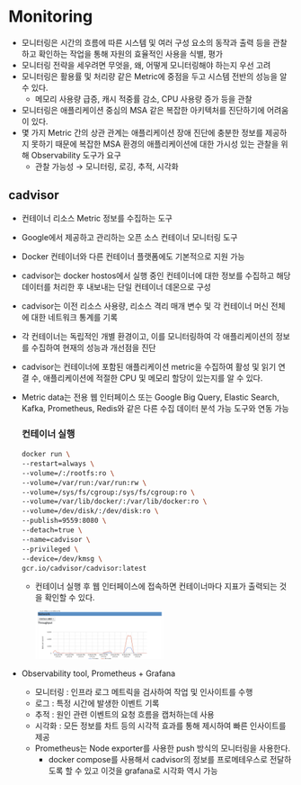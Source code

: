 # Monitoring

- 모니터링은 시간의 흐름에 따른 시스템 및 여러 구성 요소의 동작과 출력 등을 관찰하고 확인하는 작업을 통해 자원의 효율적인 사용을 식별, 평가
- 모니터링 전략을 세우려면 무엇을, 왜, 어떻게 모니터링해야 하는지 우선 고려
- 모니터링은 활용률 및 처리량 같은 Metric에 중점을 두고 시스템 전반의 성능을 알 수 있다.
    - 메모리 사용량 급증, 캐시 적중률 감소, CPU 사용량 증가 등을 관찰
- 모니터링은 애플리케이션 중심의 MSA 같은 복잡한 아키텍처를 진단하기에 어려움이 있다.
- 몇 가지 Metric 간의 상관 관계는 애플리케이션 장애 진단에 충분한 정보를 제공하지 못하기 때문에 복잡한 MSA 환경의 애플리케이션에 대한 가시성 있는 관찰을 위해 Observability 도구가 요구
    - 관찰 가능성 → 모니터링, 로깅, 추적, 시각화

## cadvisor

- 컨테이너 리소스 Metric 정보를 수집하는 도구
- Google에서 제공하고 관리하는 오픈 소스 컨테이너 모니터링 도구
- Docker 컨테이너와 다른 컨테이너 플랫폼에도 기본적으로 지원 가능
- cadvisor는 docker hostos에서 실행 중인 컨테이너에 대한 정보를 수집하고 해당 데이터를 처리한 후 내보내는 단일 컨테이너 데몬으로 구성
- cadvisor는 이전 리소스 사용량, 리소스 격리 매개 변수 및 각 컨테이너 머신 전체에 대한 네트워크 통계를 기록
- 각 컨테이너는 독립적인 개별 환경이고, 이를 모니터링하여 각 애플리케이션의 정보를 수집하여 현재의 성능과 개선점을 진단
- cadvisor는 컨테이너에 포함된 애플리케이션 metric을 수집하여 활성 및 읽기 연결 수, 애플리케이션에 적절한 CPU 및 메모리 할당이 있는지를 알 수 있다.
- Metric data는 전용 웹 인터페이스 또는 Google Big Query, Elastic Search, Kafka, Prometheus, Redis와 같은 다른 수집 데이터 분석 가능 도구와 연동 가능
    
    ### 컨테이너 실행
    
    ```bash
    docker run \
    --restart=always \
    --volume=/:/rootfs:ro \
    --volume=/var/run:/var/run:rw \
    --volume=/sys/fs/cgroup:/sys/fs/cgroup:ro \
    --volume=/var/lib/docker/:/var/lib/docker:ro \
    --volume=/dev/disk/:/dev/disk:ro \
    --publish=9559:8080 \
    --detach=true \
    --name=cadvisor \
    --privileged \
    --device=/dev/kmsg \
    gcr.io/cadvisor/cadvisor:latest
    ```
    
    - 컨테이너 실행 후 웹 인터페이스에 접속하면 컨테이너마다 지표가 출력되는 것을 확인할 수 있다.
        
        <img src="/images/Container_monitoring.png" width="50%" height="50%" title="container monitoring" alt="container monitoring">
        
- Observability tool, Prometheus + Grafana
    - 모니터링 : 인프라 로그 메트릭을 검사하여 작업 및 인사이트를 수행
    - 로그 : 특정 시간에 발생한 이벤트 기록
    - 추적 : 원인 관련 이벤트의 요청 흐름을 캡처하는데 사용
    - 시각화 : 모든 정보를 차트 등의 시각적 효과를 통해 제시하여 빠른 인사이트를 제공
    - Prometheus는 Node exporter를 사용한 push 방식의 모니터링을 사용한다.
        - docker compose를 사용해서 cadvisor의 정보를 프로메테우스로 전달하도록 할 수 있고 이것을 grafana로 시각화 역시 가능